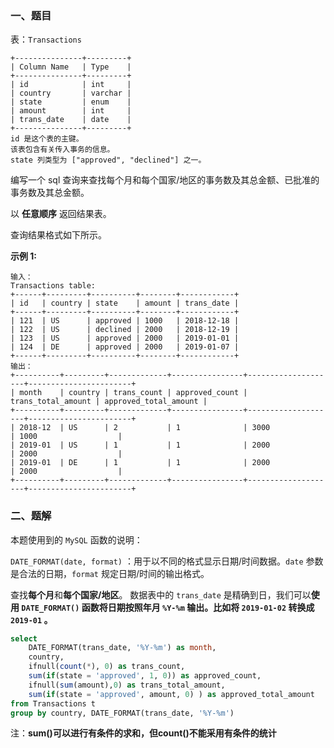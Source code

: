 ### 一、题目

表：`Transactions`

```
+---------------+---------+
| Column Name   | Type    |
+---------------+---------+
| id            | int     |
| country       | varchar |
| state         | enum    |
| amount        | int     |
| trans_date    | date    |
+---------------+---------+
id 是这个表的主键。
该表包含有关传入事务的信息。
state 列类型为 ["approved", "declined"] 之一。
```

编写一个 sql 查询来查找每个月和每个国家/地区的事务数及其总金额、已批准的事务数及其总金额。

以 **任意顺序** 返回结果表。

查询结果格式如下所示。

**示例 1:**

```
输入：
Transactions table:
+------+---------+----------+--------+------------+
| id   | country | state    | amount | trans_date |
+------+---------+----------+--------+------------+
| 121  | US      | approved | 1000   | 2018-12-18 |
| 122  | US      | declined | 2000   | 2018-12-19 |
| 123  | US      | approved | 2000   | 2019-01-01 |
| 124  | DE      | approved | 2000   | 2019-01-07 |
+------+---------+----------+--------+------------+
输出：
+----------+---------+-------------+----------------+--------------------+-----------------------+
| month    | country | trans_count | approved_count | trans_total_amount | approved_total_amount |
+----------+---------+-------------+----------------+--------------------+-----------------------+
| 2018-12  | US      | 2           | 1              | 3000               | 1000                  |
| 2019-01  | US      | 1           | 1              | 2000               | 2000                  |
| 2019-01  | DE      | 1           | 1              | 2000               | 2000                  |
+----------+---------+-------------+----------------+--------------------+-----------------------+
```

### 二、题解

本题使用到的 `MySQL` 函数的说明：

`DATE_FORMAT(date, format)` ：用于以不同的格式显示日期/时间数据。`date` 参数是合法的日期，`format` 规定日期/时间的输出格式。

查找**每个月**和**每个国家/地区**。 数据表中的 `trans_date` 是精确到日，我们可以**使用 `DATE_FORMAT()` 函数将日期按照年月 `%Y-%m` 输出。比如将 `2019-01-02` 转换成 `2019-01` 。**

```sql
select 
    DATE_FORMAT(trans_date, '%Y-%m') as month,
    country,
    ifnull(count(*), 0) as trans_count,
    sum(if(state = 'approved', 1, 0)) as approved_count,
    ifnull(sum(amount),0) as trans_total_amount,
    sum(if(state = 'approved', amount, 0) ) as approved_total_amount
from Transactions t
group by country, DATE_FORMAT(trans_date, '%Y-%m')
```

注：**sum()可以进行有条件的求和，但count()不能采用有条件的统计**
